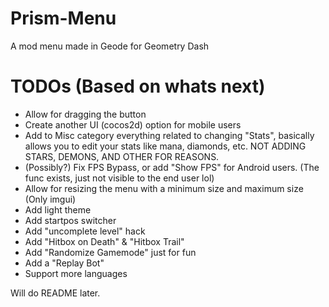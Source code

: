 # Prism-Menu
A mod menu made in Geode for Geometry Dash

# TODOs (Based on whats next)
- Allow for dragging the button
- Create another UI (cocos2d) option for mobile users
- Add to Misc category everything related to changing "Stats", basically allows you to edit your stats like mana, diamonds, etc. NOT ADDING STARS, DEMONS, AND OTHER FOR REASONS.
- (Possibly?) Fix FPS Bypass, or add "Show FPS" for Android users. (The func exists, just not visible to the end user lol)
- Allow for resizing the menu with a minimum size and maximum size (Only imgui)
- Add light theme
- Add startpos switcher
- Add "uncomplete level" hack
- Add "Hitbox on Death" & "Hitbox Trail"
- Add "Randomize Gamemode" just for fun
- Add a "Replay Bot"
- Support more languages

Will do README later.
